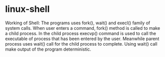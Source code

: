 # linux-shell

Working of Shell: The programs uses fork(), wait() and execl() family of system calls.
When user enters a command, fork() method is called to make a child process. In the child process execvp() command is used to call the executable of process that has been entered by the user. Meanwhile parent process uses wait() call for the child process to complete. Using wait() call make output of the program deterministic.
